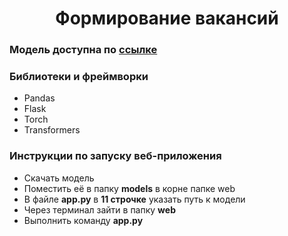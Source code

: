<h1 align="center">Формирование вакансий</h1>

### Модель доступна по <a href="https://drive.google.com/file/d/1a-o-HGmqrslVKZeUEBC2yGgW9RxxM8xX/view?usp=drive_link">ссылке<a/>

### Библиотеки и фреймворки

<ul>
  <li>
    Pandas
  </li>
  <li>
    Flask
  </li>
  <li>
    Torch
  </li>
  <li>
    Transformers
  </li>
</ul>

### Инструкции по запуску веб-приложения
 
<ul>
  <li>Скачать модель</li>
  <li>Поместить её в папку <b>models</b> в корне папке web</li>
  <li>В файле <b>app.py</b> в <b>11 строчке</b> указать путь к модели</li>
  <li>Через терминал зайти в папку <b>web</b></li>
  <li>Выполнить команду <b>app.py</b></li>
</ul>

